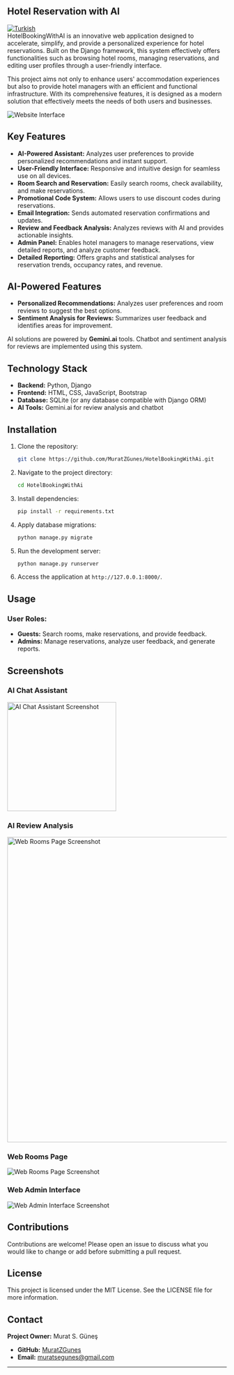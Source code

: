 ## Hotel Reservation with AI
[![Turkish](https://img.shields.io/badge/Dil-Türkçe-blue)](https://github.com/MuratZGunes/HotelBookingWithAi/blob/main/README_TR.md)  
HotelBookingWithAI is an innovative web application designed to accelerate, simplify, and provide a personalized experience for hotel reservations. Built on the Django framework, this system effectively offers functionalities such as browsing hotel rooms, managing reservations, and editing user profiles through a user-friendly interface.

This project aims not only to enhance users' accommodation experiences but also to provide hotel managers with an efficient and functional infrastructure. With its comprehensive features, it is designed as a modern solution that effectively meets the needs of both users and businesses.

![Website Interface](https://github.com/user-attachments/assets/14441e35-f6fd-4fa2-b74b-5c1306eed466)

## Key Features

- **AI-Powered Assistant:** Analyzes user preferences to provide personalized recommendations and instant support.
- **User-Friendly Interface:** Responsive and intuitive design for seamless use on all devices.
- **Room Search and Reservation:** Easily search rooms, check availability, and make reservations.
- **Promotional Code System:** Allows users to use discount codes during reservations.
- **Email Integration:** Sends automated reservation confirmations and updates.
- **Review and Feedback Analysis:** Analyzes reviews with AI and provides actionable insights.
- **Admin Panel:** Enables hotel managers to manage reservations, view detailed reports, and analyze customer feedback.
- **Detailed Reporting:** Offers graphs and statistical analyses for reservation trends, occupancy rates, and revenue.

## AI-Powered Features

- **Personalized Recommendations:** Analyzes user preferences and room reviews to suggest the best options.
- **Sentiment Analysis for Reviews:** Summarizes user feedback and identifies areas for improvement.

AI solutions are powered by **Gemini.ai** tools. Chatbot and sentiment analysis for reviews are implemented using this system.

## Technology Stack

- **Backend:** Python, Django
- **Frontend:** HTML, CSS, JavaScript, Bootstrap
- **Database:** SQLite (or any database compatible with Django ORM)
- **AI Tools:** Gemini.ai for review analysis and chatbot

## Installation

1. Clone the repository:
   ```bash
   git clone https://github.com/MuratZGunes/HotelBookingWithAi.git
   ```
2. Navigate to the project directory:
   ```bash
   cd HotelBookingWithAi
   ```
3. Install dependencies:
   ```bash
   pip install -r requirements.txt
   ```
4. Apply database migrations:
   ```bash
   python manage.py migrate
   ```
5. Run the development server:
   ```bash
   python manage.py runserver
   ```
6. Access the application at `http://127.0.0.1:8000/`.

## Usage

### User Roles:
- **Guests:** Search rooms, make reservations, and provide feedback.
- **Admins:** Manage reservations, analyze user feedback, and generate reports.

## Screenshots

### AI Chat Assistant
<img src="https://github.com/user-attachments/assets/4d2a7ea8-a1f0-40a8-b41d-75a9c5a52311" alt="AI Chat Assistant Screenshot" width="250"/>

### AI Review Analysis
<img src="https://github.com/user-attachments/assets/2cecabe8-83a2-4b7a-a179-9bb8beca55a5" alt="Web Rooms Page Screenshot" width="700"/>

### Web Rooms Page
![Web Rooms Page Screenshot](https://github.com/user-attachments/assets/dcc2d37b-7228-41f3-8f94-ce8d770cb60c)

### Web Admin Interface
![Web Admin Interface Screenshot](https://github.com/user-attachments/assets/37dea45f-b76b-4f98-bd50-b692d3bd5ea1)

## Contributions

Contributions are welcome! Please open an issue to discuss what you would like to change or add before submitting a pull request.

## License

This project is licensed under the MIT License. See the LICENSE file for more information.

## Contact
**Project Owner:** Murat S. Güneş  
- **GitHub:** [MuratZGunes](https://github.com/MuratZGunes)  
- **Email:** muratsegunes@gmail.com

---
